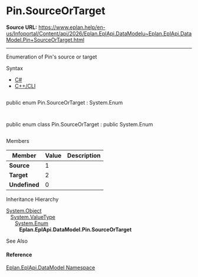 # Pin.SourceOrTarget

**Source URL:** https://www.eplan.help/en-us/Infoportal/Content/api/2026/Eplan.EplApi.DataModelu~Eplan.EplApi.DataModel.Pin+SourceOrTarget.html

---

Enumeration of Pin's source or target

Syntax

- [C#](#i-syntax-CS)
- [C++/CLI](#i-syntax-CPP2005)

```
```
public enum Pin.SourceOrTarget : System.Enum
```
```

```
```
public enum class Pin.SourceOrTarget : public System.Enum
```
```

Members

| Member | Value | Description |
| --- | --- | --- |
| **Source** | 1 |  |
| **Target** | 2 |  |
| **Undefined** | 0 |  |

Inheritance Hierarchy

[System.Object](#)  
   [System.ValueType](#)  
      [System.Enum](#)  
         **Eplan.EplApi.DataModel.Pin.SourceOrTarget**

See Also

#### Reference

[Eplan.EplApi.DataModel Namespace](Eplan.EplApi.DataModelu~Eplan.EplApi.DataModel_namespace.html)
